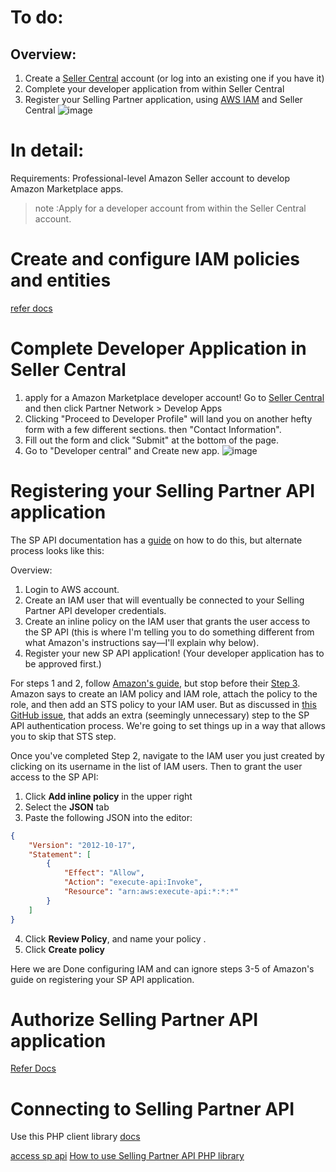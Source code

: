# To do:

## Overview:
1. Create a [Seller Central](https://sellercentral.amazon.com/) account (or log into an existing one if you have it)
2. Complete your developer application from within Seller Central
3. Register your Selling Partner application, using [AWS IAM](https://aws.amazon.com/iam/) and Seller Central
  ![image](https://user-images.githubusercontent.com/89484481/217536099-827fc3a6-c511-4835-b360-10447c2ea565.png)


# In detail:
Requirements: Professional-level Amazon Seller account to develop Amazon Marketplace apps.
>note :Apply for a developer account from within the Seller Central account.

Create and configure IAM policies and entities
================================================
[refer docs](https://developer-docs.amazon.com/sp-api/docs/creating-and-configuring-iam-policies-and-entities)

Complete Developer Application in Seller Central
================================================
1. apply for a Amazon Marketplace developer account! Go to [Seller Central](https://sellercentral.amazon.com/) and then click       Partner Network > Develop Apps
2. Clicking "Proceed to Developer Profile" will land you on another hefty form with a few different sections. 
then "Contact Information".
3. Fill out the form and click "Submit" at the bottom of the page.
4. Go to "Developer central" and  Create new app.
 ![image](https://user-images.githubusercontent.com/89484481/217552820-109fa024-4819-42a7-8eb6-eeffdc8b91ec.png)

Registering your Selling Partner API application
================================================

The SP API documentation has a [guide](https://developer-docs.amazon.com/sp-api/docs/registering-your-application) on how to do this, but alternate process looks like this:

Overview:
1.  Login to AWS account.
2.  Create an IAM user that will eventually be connected to your Selling Partner API developer credentials.
3.  Create an inline policy on the IAM user that grants the user access to the SP API (this is where I'm telling you to do something different from what Amazon's instructions say—I'll explain why below).
4.  Register your new SP API application! (Your developer application has to be approved first.)

For steps 1 and 2, follow [Amazon's guide](https://developer-docs.amazon.com/sp-api/docs/what-is-the-selling-partner-api), but stop before their [Step 3](https://developer-docs.amazon.com/sp-api/docs/authorizing-selling-partner-api-applications). Amazon says to create an IAM policy and IAM role, attach the policy to the role, and then add an STS policy to your IAM user. But as discussed in [this GitHub issue](https://github.com/amzn/selling-partner-api-docs/issues/128), that adds an extra (seemingly unnecessary) step to the SP API authentication process. We're going to set things up in a way that allows you to skip that STS step.

Once you've completed Step 2, navigate to the IAM user you just created by clicking on its username in the list of IAM users. Then to grant the user access to the SP API:

1.  Click **Add inline policy** in the upper right
2.  Select the **JSON** tab
3.  Paste the following JSON into the editor:
```json
{
    "Version": "2012-10-17",
    "Statement": [
        {
            "Effect": "Allow",
            "Action": "execute-api:Invoke",
            "Resource": "arn:aws:execute-api:*:*:*"
        }
    ]
}
```
    
4.  Click **Review Policy**, and name your policy .
5.  Click **Create policy**

 Here we are Done configuring IAM and can ignore steps 3-5 of Amazon's guide on registering your SP API application.

 Authorize Selling Partner API application
 ================================================
 [Refer Docs](https://developer-docs.amazon.com/sp-api/docs/authorizing-selling-partner-api-applications)

 Connecting to Selling Partner API
================================================
Use this PHP client library [docs](https://github.com/jlevers/selling-partner-api#setup)

[access sp api](https://www.highsidelabs.co/blog/selling-partner-api-access)
[How to use Selling Partner API PHP library ](https://www.highsidelabs.co/blog/spapi-php-library)



